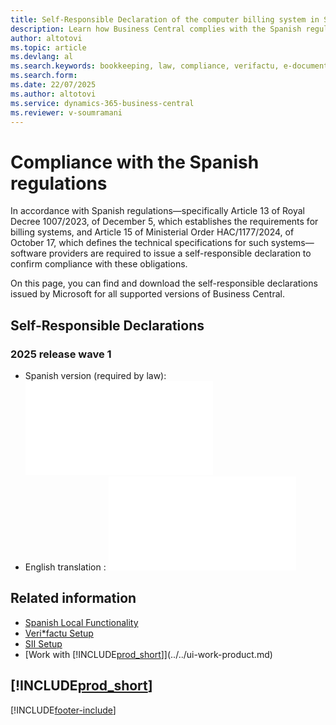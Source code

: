 ```yaml
---
title: Self-Responsible Declaration of the computer billing system in Spain
description: Learn how Business Central complies with the Spanish regulations, specifically in Article 13 of the Royal Decree 1007/2023, and Article 15 of the Ministerial Order HAC/1177/2024 in Spain.
author: altotovi
ms.topic: article
ms.devlang: al
ms.search.keywords: bookkeeping, law, compliance, verifactu, e-document, sif, spain, es, royal decree, order, certificate, self-responisble, delclaration
ms.search.form: 
ms.date: 22/07/2025
ms.author: altotovi
ms.service: dynamics-365-business-central
ms.reviewer: v-soumramani
---
```


# Compliance with the Spanish regulations 

In accordance with Spanish regulations—specifically Article 13 of Royal Decree 1007/2023, of December 5, which establishes the requirements for billing systems, and Article 15 of Ministerial Order HAC/1177/2024, of October 17, which defines the technical specifications for such systems—software providers are required to issue a self-responsible declaration to confirm compliance with these obligations.  

On this page, you can find and download the self-responsible declarations issued by Microsoft for all supported versions of Business Central.   

## Self-Responsible Declarations  

### 2025 release wave 1 

- Spanish version (required by law): ![Selferesponsible declaration ES](../media/Selferesponsible_declaration_ES_Spanish_22_07_25.pdf)
- English translation : ![Selferesponsible declaration ES](../media/Selferesponsible_declaration_ES_English_22_07_25.pdf)

## Related information

- [Spanish Local Functionality](spain-local-functionality.md)
- [Veri*factu Setup](verifactu-setup.md)
- [SII Setup](sii-setup.md)  
- [Work with [!INCLUDE[prod_short](../../includes/prod_short.md)]](../../ui-work-product.md)  

## [!INCLUDE[prod_short](../../includes/free_trial_md.md)]

[!INCLUDE[footer-include](../../includes/footer-banner.md)]
